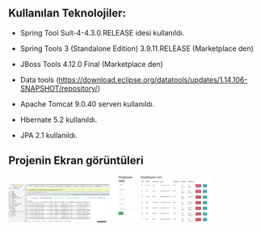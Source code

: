 ## Kullanılan Teknolojiler:

- Spring Tool Suit-4-4.3.0.RELEASE idesi kullanıldı.
- Spring Tools 3 (Standalone Edition) 3.9.11.RELEASE (Marketplace den)
- JBoss Tools 4.12.0 Final (Marketplace den)
- Data tools (https://download.eclipse.org/datatools/updates/1.14.106-SNAPSHOT/repository/)
- Apache Tomcat 9.0.40  serverı kullanıldı.

- Hbernate 5.2 kullanıldı.
- JPA 2.1 kullanıldı.


## Projenin Ekran görüntüleri
<p>
<a href="https://github.com/muratcelikk/proHiber/blob/master/Projem2.png" target="_blank">
<img src="https://github.com/muratcelikk/proHiber/blob/master/Projem2.png" width="200" style="max-width:100%;"></a>

<a href="https://github.com/muratcelikk/proHiber/blob/master/projem.PNG" target="_blank">
<img src="https://github.com/muratcelikk/proHiber/blob/master/projem.PNG" width="200" style="max-width:100%;"></a>
